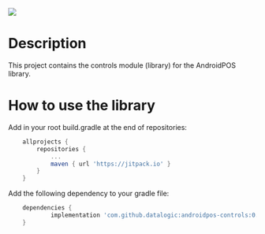 [![](https://jitpack.io/v/datalogic/androidpos-controls.svg)](https://jitpack.io/#datalogic/androidpos-controls)
# Description
This project contains the controls module (library) for the AndroidPOS library.

# How to use the library
Add in your root build.gradle at the end of repositories:
~~~gradle
    allprojects {
		repositories {
			...
			maven { url 'https://jitpack.io' }
		}
	}
~~~
Add the following dependency to your gradle file:
~~~gradle
    dependencies {
	        implementation 'com.github.datalogic:androidpos-controls:0.1-alpha'
	}
~~~